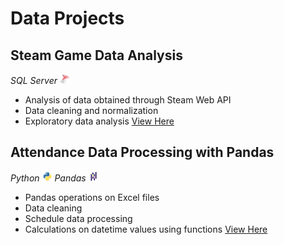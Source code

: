 # Data Projects

## Steam Game Data Analysis
*SQL Server*
<img src="/assets/img/sqlserver.png" width="16" height="16">
* Analysis of data obtained through Steam Web API
* Data cleaning and normalization
* Exploratory data analysis
[View Here](https://github.com/voltrecto/steam-game-data/blob/main/Steam%20Game%20Data%20Analysis.md)
## Attendance Data Processing with Pandas
*Python*
<img src="/assets/img/python.png" width="16" height="16"> *Pandas*
<img src="/assets/img/pandas.png" width="16" height="16">
* Pandas operations on Excel files
* Data cleaning
* Schedule data processing
* Calculations on datetime values using functions
[View Here](https://github.com/voltrecto/attendance-data/blob/main/Attendance_Data.ipynb)
